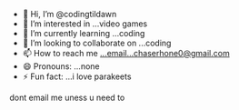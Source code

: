 - 👋 Hi, I’m @codingtildawn
- 👀 I’m interested in ...video games
- 🌱 I’m currently learning ...coding
- 💞️ I’m looking to collaborate on ...coding
- 📫 How to reach me ...email...chaserhone0@gmail.com
- 😄 Pronouns: ...none
- ⚡ Fun fact: ...i love parakeets

<!---
codingtildawn/codingtildawn is a ✨ special ✨ repository because its `README.md` (this file) appears on your GitHub profile.
You can click the Preview link to take a look at your changes.
--->
dont email me uness u need to
